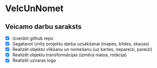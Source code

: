 # VelcUnNomet
## Veicamo darbu saraksts
- [x] Izveidot github repo
- [x] Sagatavot Unity projektu darba uzsākšanai (mapes, bildes, skaņas)
- [x] Realizēt objektu vilkšanu un nomešanu (uz kartes, nepareizi, pareizi)
- [x] Realizēt objektu transformācijas (izmēra maiņa, rotācija)
- [x] Realizēt uzvaras logu 

